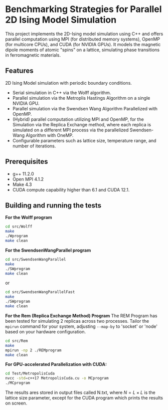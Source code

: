 # Benchmarking Strategies for Parallel 2D Ising Model Simulation     
This project implements the 2D-Ising model simulation using C++ and offers parallel computation using MPI (for distributed memory systems), OpenMP (for multicore CPUs), and CUDA (for NVIDIA GPUs). It models the magnetic dipole moments of atomic "spins" on a lattice, simulating phase transitions in ferromagnetic materials. 

## Features
2D Ising Model simulation with periodic boundary conditions.

- Serial simulation in C++ via the Wolff algorithm.
- Parallel simulation via the Metroplis Hastings Algorithm on a single NVIDIA GPU.
- Parallel simulation via the Swendsen Wang Algorithm Parallelized with OpenMP.
- (Hybrid) parallel computation utilizing MPI and OpenMP, for the Simulation via the  Replica Exchange method, where each replica is simulated on a different MPI process via the parallelized Swendsen-Wang Algorithm with OneMP.
- Configurable parameters such as lattice size, temperature range, and number of iterations.

## Prerequisites

- g++ 11.2.0
- Open MPI 4.1.2
- Make 4.3
- CUDA compute capability higher than 6.1 and CUDA 12.1.

## Building and running the tests

**For the Wolff program**
```bash
cd src/Wolff
make
./Wprogram
make clean
```

**For the SwendsenWangParallel program**
```bash
cd src/SwendsenWangParallel
make
./SWprogram
make clean
```

or 
```bash
cd src/SwendsenWangParallelFast
make
./SWprogram
make clean
```

**For the Rem (Replica Exchange Method) Program**
The REM Program has been tested for simulating 2 replicas across two processes. Tailor the `mpirun` command for your system, adjusting `--map-by` to 'socket' or 'node' based on your hardware configuration.

```bash
cd src/Rem
make
mpirun -np 2 ./REMprogram
make clean
```

**For GPU-accelerated Parallelization with CUDA:**
```bash
cd Test/MetropolisCuda
nvcc -std=c++17 MetropolisCuda.cu -o MCprogram
./MCprogram
```
The results ares stored in output files called N.txt, where $N=L \times L$ is the lattice size parameter, except for the CUDA program which prints the results on screen. 






